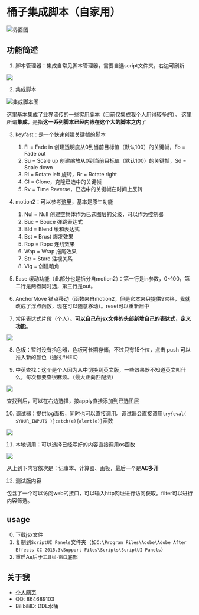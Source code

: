 # 桶子集成脚本（自家用）

![界面图](./media/panel.png)

## 功能简述

1. 脚本管理器：集成自常见脚本管理器，需要自选script文件夹，右边可刷新

![](./media/panel3.png)

2. 集成脚本

![集成脚本图](./media/panel2.png)

这里基本集成了业界流传的一些实用脚本（目前仅集成我个人用得较多的）。
这里所谓**集成**，是指**这一系列脚本已经内嵌在这个大的脚本之内**了

3. keyfast：是一个快速创建关键帧的脚本
    1. Fi = Fade in 创建透明度从0到当前目标值（默认100）的关键帧，Fo = Fade out
    2. Su = Scale up 创建缩放从0到当前目标值（默认100）的关键帧，Sd = Scale down
    3. Rl = Rotate left 旋转，Rr = Rotate right
    4. Cl = Clone，克隆已选中的关键帧
    5. Rv = Time Reverse，已选中的关键帧在时间上反转

4. motion2：可以参考[这里](https://www.zcool.com.cn/article/ZNDIwMzg4.html)，基本是原生功能
    1. Nul = Null 创建空物体作为已选图层的父级，可以作为控制器
    2. Buc = Bouce 弹跳表达式
    3. Bld = Blend 缓和表达式
    4. Bst = Brust 爆发效果
    5. Rop = Rope 连线效果
    6. Wap = Wrap 拖尾效果
    7. Str = Stare 注视关系
    8. Vig = 创建暗角

5. Ease 缓动功能（此部分也是拆分自motion2）：第一行是in参数，0~100，第二行是两者同时选，第三行是out。
6. AnchorMove 锚点移动（函数来自motion2，但是它本来只提供9宫格，我就改成了浮点函数，现在可以随意移动）。reset可以重新居中
7. 常用表达式片段（个人）。**可以自己在jsx文件的头部新增自己的表达式，定义功能**。

![](./media/panel4.png)


8. 色板：暂时没有拾色器，色板可长期存储，不过只有15个位，点击 push 可以推入新的颜色（通过#HEX）

9. 中英查找：这个是个人因为从中切换到英文版，一些效果器不知道英文叫什么，每次都要查很麻烦。（最大正向匹配法）

![](./media/panel5.png)

查找到后，可以在右边选择，按apply直接添加到已选图层

10. 调试器：提供log面板，同时也可以直接调用。调试器会直接调用``try{eval( $YOUR_INPUT$ )}catch(e){alert(e)}``函数

![](./media/panel6.png)

11. 本地调用：可以选择已经写好的内容直接调用os函数

![](./media/panel7.png)

从上到下内容依次是：记事本、计算器、画板，最后一个是**AE多开**

12. 测试版内容

包含了一个可以访问web的接口，可以输入http网址进行访问获取。filter可以进行内容筛选。

## usage

0. 下载jsx文件
1. 复制到``ScriptUI Panels``文件夹（如``C:\Program Files\Adobe\Adobe After Effects CC 2015.3\Support Files\Scripts\ScriptUI Panels``）
2. 重启Ae后于``工具栏-窗口``底部

## 关于我
- [个人网页](https://v.guediao.top)
- QQ: 864689103
- BilibiliID: DDL水桶
